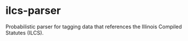 # ilcs-parser

Probabilistic parser for tagging data that references the Illinois Compiled Statutes (ILCS).

